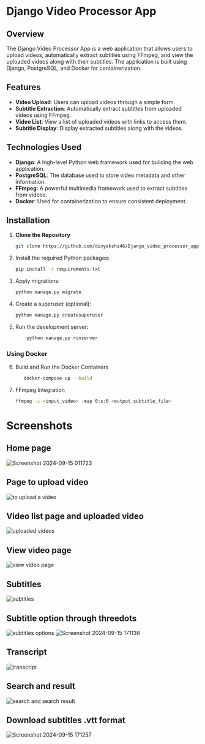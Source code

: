 # Django Video Processor App

## Overview

The Django Video Processor App is a web application that allows users to upload videos, automatically extract subtitles using FFmpeg, and view the uploaded videos along with their subtitles. The application is built using Django, PostgreSQL, and Docker for containerization.

## Features

- **Video Upload**: Users can upload videos through a simple form.
- **Subtitle Extraction**: Automatically extract subtitles from uploaded videos using FFmpeg.
- **Video List**: View a list of uploaded videos with links to access them.
- **Subtitle Display**: Display extracted subtitles along with the videos.

## Technologies Used

- **Django**: A high-level Python web framework used for building the web application.
- **PostgreSQL**: The database used to store video metadata and other information.
- **FFmpeg**: A powerful multimedia framework used to extract subtitles from videos.
- **Docker**: Used for containerization to ensure consistent deployment.

## Installation

1. **Clone the Repository**

   ```bash
   git clone https://github.com/divyakshi46/Django_video_processor_app.git
2. Install the required Python packages:

   ```bash
   pip install -r requirements.txt
3. Apply migrations:
    ```bash
    python manage.py migrate
4. Create a superuser (optional):
   ```bash
   python manage.py createsuperuser
5. Run the development server:
   ```bash
       python manage.py runserver

### Using Docker
6. Build and Run the Docker Containers

      ```bash
         docker-compose up --build
7. FFmpeg Integration
      ```bash
      ffmpeg -i <input_video> -map 0:s:0 <output_subtitle_file>

# Screenshots
## Home page
![Screenshot 2024-09-15 011723](https://github.com/user-attachments/assets/304c9a92-5dd8-4697-9ced-5cb9c875702f)
## Page to upload video
![to upload a video ](https://github.com/user-attachments/assets/c5ef8f94-5628-4cc1-b332-b8f4a7658bf9)
## Video list page and uploaded video
![uploaded videos](https://github.com/user-attachments/assets/92727b37-39c4-4fde-8e42-daf7b21ad179)
## View video page
![view video page](https://github.com/user-attachments/assets/4f7f4cba-d45e-4b64-bb81-26bc28816066)
## Subtitles
![subtitles](https://github.com/user-attachments/assets/1d21d3d1-30a1-4091-8a50-71aac1e899df)
## Subtitle option through threedots
![subtitles options](https://github.com/user-attachments/assets/723a2fc3-e247-4f58-9317-9634c2197fa8)
![Screenshot 2024-09-15 171136](https://github.com/user-attachments/assets/57b0726f-c2b1-48fe-a82c-86af39dda8fe)
## Transcript
![transcript](https://github.com/user-attachments/assets/28be411b-6b6a-4e16-9089-4ca8c4bd3423)
## Search and result 
![search and search result](https://github.com/user-attachments/assets/58fc566e-318f-4bca-a94f-0f8f9df8b359)
## Download subtitles .vtt format
![Screenshot 2024-09-15 171257](https://github.com/user-attachments/assets/304a9fb6-260d-466d-b0c7-c6ab90d86553)








